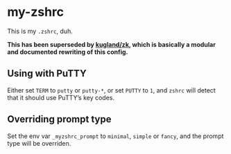 # my-zshrc

This is my `.zshrc`, duh.

**This has been superseded by [kugland/zk](http://github.com/kugland/zk), which is basically a modular
and documented rewriting of this config.**

## Using with PuTTY

Either set `TERM` to `putty` or `putty-*`, or set `PUTTY` to `1`, and
`zshrc` will detect that it should use PuTTY’s key codes.

## Overriding prompt type

Set the env var `_myzshrc_prompt` to `minimal`, `simple` or `fancy`, and the prompt type will be overriden.
